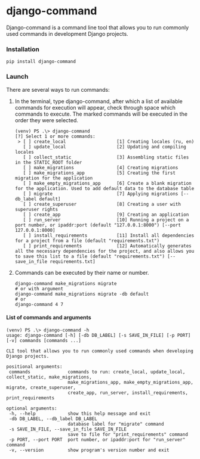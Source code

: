 # django-command

Django-command is a command line tool that allows you to run commonly used commands in development
Django projects.

### Installation

```shell
pip install django-command
```

### Launch

There are several ways to run commands:

1. In the terminal, type django-command, after which a list of available commands for execution will appear, check
   through
   space which commands to execute. The marked commands will be executed in the order they were selected.
   ```shell
   (venv) PS .\> django-command
   [?] Select 1 or more commands:
    > [ ] create_local                   [1] Creating locales (ru, en)
      [ ] update_local                   [2] Updating and compiling locales
      [ ] collect_static                 [3] Assembling static files in the STATIC_ROOT folder
      [ ] make_migrations                [4] Creating migrations
      [ ] make_migrations_app            [5] Creating the first migration for the application
      [ ] make_empty_migrations_app      [6] Create a blank migration for the application. Used to add default data to the database table
      [ ] migrate                        [7] Applying migrations [--db_label default]
      [ ] create_superuser               [8] Creating a user with superuser rights
      [ ] create_app                     [9] Creating an application
      [ ] run_server                     [10] Running a project on a port number, or ipaddr:port (default "127.0.0.1:8000") [--port 127.0.0.1:8000]
      [ ] install_requirements           [11] Install all dependencies for a project from a file (default "requirements.txt")
      [ ] print_requirements             [12] Automatically generates all the necessary dependencies for the project, and also allows you to save this list to a file (default "requirements.txt") [--save_in_file requirements.txt]
   ```

2. Commands can be executed by their name or number.
    ```shell
    django-command make_migrations migrate
    # or with argument
    django-command make_migrations migrate -db default
    # or
    django-command 4 7
    ```

#### List of commands and arguments

 ```shell
(venv) PS .\> django-command -h
usage: django-command [-h] [-db DB_LABEL] [-s SAVE_IN_FILE] [-p PORT] [-v] commands [commands ...]   

CLI tool that allows you to run commonly used commands when developing Django projects.              

positional arguments:                                                                                
  commands              commands to run: create_local, update_local, collect_static, make_migrations,
                        make_migrations_app, make_empty_migrations_app, migrate, create_superuser,   
                        create_app, run_server, install_requirements, print_requirements             

optional arguments:
  -h, --help            show this help message and exit
  -db DB_LABEL, --db_label DB_LABEL
                        database label for "migrate" command
  -s SAVE_IN_FILE, --save_in_file SAVE_IN_FILE
                        save to file for "print_requirements" command
  -p PORT, --port PORT  port number, or ipaddr:port for "run_server" command
  -v, --version         show program's version number and exit
```